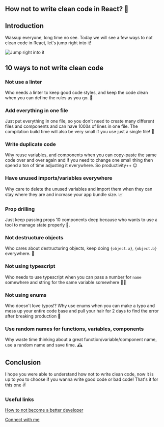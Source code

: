 ## How not to write clean code in React? 🧹

## Introduction
Wassup everyone, long time no see. Today we will see a few ways to not clean code in React, let's jump right into it!

![Jump right into it](https://media1.giphy.com/media/iMBEgyXkFBtdCFS93i/200.gif)

## 10 ways to not write clean code

### Not use a linter
Who needs a linter to keep good code styles, and keep the code clean when you can define the rules as you go.  🚨

### Add everything in one file
Just put everything in one file, so you don't need to create many different files and components and can have 1000s of lines in one file. The compilation build time will also be very small if you use just a single file! 🙈

### Write duplicate code
Why reuse variables, and components when you can copy-paste the same code over and over again and if you need to change one small thing then spend a ton of time adjusting it everywhere. So productivity++ 😌

### Have unused imports/variables everywhere
Why care to delete the unused variables and import them when they can stay where they are and increase your app bundle size. 📈

### Prop drilling
Just keep passing props 10 components deep because who wants to use a tool to manage state properly 🥱.

### Not destructure objects
Who cares about destructuring objects, keep doing `{object.a}`, `{object.b}` everywhere. 🧐

### Not using typescript
Who needs to use typescript when you can pass a number for `name` somewhere and string for the same variable somewhere 🤷‍♂️

### Not using enums
Who doesn't love typos!? Why use enums when you can make a typo and mess up your entire code base and pull your hair for 2 days to find the error after breaking production 🤡

### Use random names for functions, variables, components
Why waste time thinking about a great function/variable/component name, use a random name and save time. 🕰

## Conclusion
I hope you were able to understand how not to write clean code, now it is up to you to choose if you wanna write good code or bad code! That's it for this one ✌️

### Useful links

[How to not become a better developer](https://blog.avneesh.tech/how-to-not-become-a-better-developer)

[Connect with me](https://links.avneesh.tech/)

